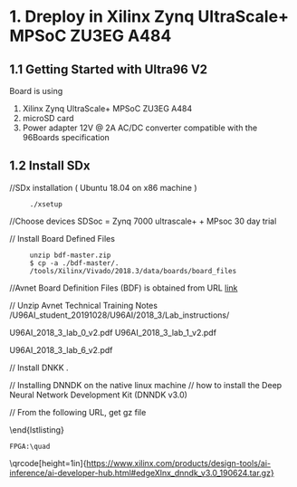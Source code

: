 

#  1. Dreploy in Xilinx Zynq UltraScale+ MPSoC ZU3EG A484

## 1.1 Getting Started with Ultra96 V2

Board is using

1. Xilinx Zynq UltraScale+ MPSoC ZU3EG A484
2. microSD card
3. Power adapter 12V @ 2A AC/DC converter compatible with the 96Boards specification



 ## 1.2 Install SDx
 
   //SDx installation  (  Ubuntu 18.04 on x86 machine )
   
         ./xsetup
         
   //Choose devices  SDSoc = Zynq 7000  ultrascale+ + MPsoc 30 day trial

  // Install  Board Defined Files 

         unzip bdf-master.zip
         $ cp -a ./bdf-master/.
         /tools/Xilinx/Vivado/2018.3/data/boards/board_files

   //Avnet Board Definition Files (BDF) is obtained from URL [link](https://github.com/Avnet/bdf) 
   
       

// Unzip Avnet Technical Training Notes 
/U96AI_student_20191028/U96AI/2018_3/Lab_instructions/

U96AI_2018_3_lab_0_v2.pdf
U96AI_2018_3_lab_1_v2.pdf

U96AI_2018_3_lab_6_v2.pdf

// Install DNKK .

  // Installing DNNDK on the native linux machine
  // how to install the Deep Neural Network Development Kit (DNNDK v3.0) 

  // From the following URL, get gz file

\end{lstlisting}

	FPGA:\quad
\qrcode[height=1in]{https://www.xilinx.com/products/design-tools/ai-inference/ai-developer-hub.html#edgeXlnx_dnndk_v3.0_190624.tar.gz} 


 



